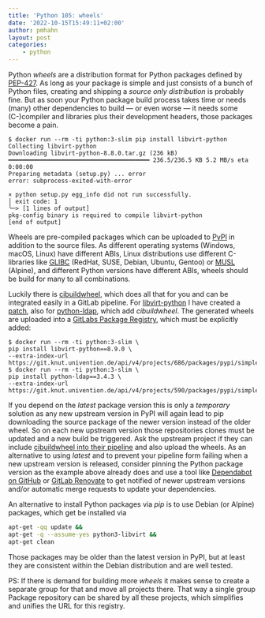 ```yaml
---
title: 'Python 105: wheels'
date: '2022-10-15T15:49:11+02:00'
author: pmhahn
layout: post
categories:
    - python
---
```


Python *wheels* are a distribution format for Python packages defined by [PEP-427](https://peps.python.org/pep-0427/). As long as your package is simple and just consists of a bunch of Python files, creating and shipping a *source only distribution* is probably fine. But as soon your Python package build process takes time or needs (many) other dependencies to build — or even worse — it needs some (C-)compiler and libraries plus their development headers, those packages become a pain.

```console
$ docker run --rm -ti python:3-slim pip install libvirt-python
Collecting libvirt-python
Downloading libvirt-python-8.8.0.tar.gz (236 kB)
━━━━━━━━━━━━━━━━━━━━━━━━━━━━━━━━━━━━━━━━ 236.5/236.5 KB 5.2 MB/s eta 0:00:00
Preparing metadata (setup.py) ... error
error: subprocess-exited-with-error

× python setup.py egg_info did not run successfully.
│ exit code: 1
╰─> [1 lines of output]
pkg-config binary is required to compile libvirt-python
[end of output]
```

Wheels are pre-compiled packages which can be uploaded to [PyPI](https://pypi.org/) in addition to the source files. As different operating systems (Windows, macOS, Linux) have different ABIs, Linux distributions use different C-libraries like [GLIBC](https://www.gnu.org/software/libc/) (RedHat, SUSE, Debian, Ubuntu, Gentoo) or [MUSL](https://musl.libc.org/) (Alpine), and different Python versions have different ABIs, wheels should be build for many to all combinations.

Luckily there is [cibuildwheel](https://gitlab.com/joerick/cibuildwheel), which does all that for you and can be integrated easily in a GitLab pipeline. For [libvirt-python](http://libvirt-python) I have created a [patch](https://git.knut.univention.de/phahn/libvirt-python/-/commit/4849dcb8157160948d8eef783359aa7d7610f05e), also for [python-ldap](https://git.knut.univention.de/phahn/python-ldap/-/commit/f7dca573f61f1e685f333d97d92d99a6087fde3a), which add *cibuildwheel*. The generated wheels are uploaded into a [GitLabs Package Registry](https://git.knut.univention.de/phahn/libvirt-python/-/packages/211), which must be explicitly added:

```console
$ docker run --rm -ti python:3-slim \
pip install libvirt-python==8.9.0 \
--extra-index-url https://git.knut.univention.de/api/v4/projects/686/packages/pypi/simple
$ docker run --rm -ti python:3-slim \
pip install python-ldap==3.4.3 \
--extra-index-url https://git.knut.univention.de/api/v4/projects/590/packages/pypi/simple
```

If you depend on the *latest* package version this is only a *temporary* solution as any new upstream version in PyPI will again lead to pip downloading the source package of the newer version instead of the older wheel. So on each new upstream version those repositories clones must be updated and a new build be triggered. Ask the upstream project if they can include [cibuildwheel into their pipeline](https://cibuildwheel.readthedocs.io/en/stable/setup/#configure-a-ci-service) and also upload the wheels.
As an alternative to using *latest* and to prevent your pipeline form failing when a new upstream version is released, consider pinning the Python package version as the example above already does and use a tool like [Dependabot on GitHub](https://github.com/dependabot/dependabot-core) or [GitLab Renovate](https://docs.renovatebot.com/modules/platform/gitlab/) to get notified of newer upstream versions and/or automatic merge requests to update your dependencies.

An alternative to install Python packages via *pip* is to use Debian (or Alpine) packages, which get be installed via

```bash
apt-get -qq update &&
apt-get -q --assume-yes python3-libvirt &&
apt-get clean
```

Those packages may be older than the latest version in PyPI, but at least they are consistent within the Debian distribution and are well tested.

PS: If there is demand for building more *wheels* it makes sense to create a separate group for that and move all projects there. That way a single group Package repository can be shared by all these projects, which simplifies and unifies the URL for this registry.
